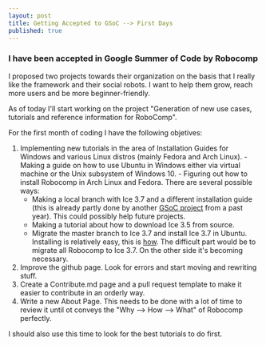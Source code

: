 ```yaml
---
layout: post
title: Getting Accepted to GSoC --> First Days
published: true
---
```


### I have been accepted in Google Summer of Code by Robocomp

  I proposed two projects towards their organization on the basis that I really like the framework and their social robots. I want to help them grow, reach more users and be more beginner-friendly. 
  
  As of today I'll start working on the project "Generation of new use cases, tutorials and reference information for RoboComp".
  
  For the first month of coding I have the following objetives:
  
  1. Implementing new tutorials in the area of Installation Guides for Windows and various Linux distros (mainly Fedora and Arch Linux).
    - Making a guide on how to use Ubuntu in Windows either via virtual machine or the Unix subsystem of Windows 10.
    - Figuring out how to install Robocomp in Arch Linux and Fedora. There are several possible ways:
      - Making a local branch with Ice 3.7 and a different installation guide (this is already partly done by another [GSoC project](https://github.com/lovemehta/RoboComp-JS) from a past year). This could possibly help future projects.
      - Making a tutorial about how to download Ice 3.5 from source.
      - Migrate the master branch to Ice 3.7 and install Ice 3.7 in Ubuntu. Installing is relatively easy, this is [how](https://zeroc.com/downloads/ice). The difficult part would be to migrate all Robocomp to Ice 3.7. On the other side it's becoming necessary.
  2. Improve the github page. Look for errors and start moving and rewriting stuff.
  3. Create a Contribute.md page and a pull request template to make it easier to contribute in an orderly way.
  4. Write a new About Page. This needs to be done with a lot of time to review it until ot conveys the "Why --> How --> What" of Robocomp perfectly.
  
  I should also use this time to look for the best tutorials to do first.
      

